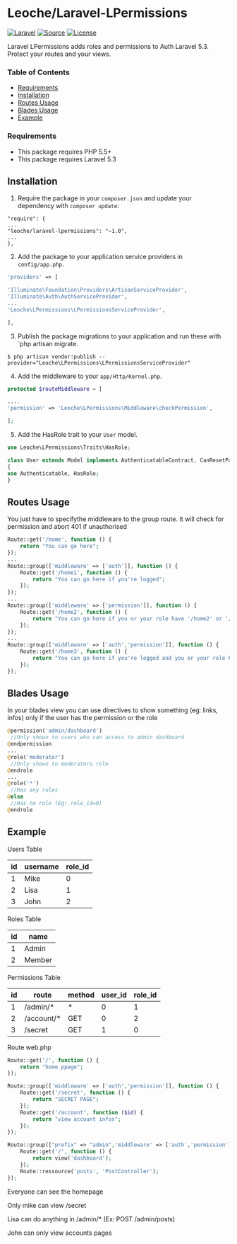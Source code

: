 
# Leoche/Laravel-LPermissions

[![Laravel](https://img.shields.io/badge/Laravel-5.3-red.svg?style=flat)](https://laravel.com/docs/5.3)
[![Source](https://img.shields.io/badge/Source-leoche/lpermissions-green.svg?style=flat)](https://github.com/leoche/laravel-lpermissions/)
[![License](http://img.shields.io/badge/License-MIT-brightgreen.svg?style=flat)](https://tldrlegal.com/license/mit-license)

Laravel LPermissions adds roles and permissions to Auth Laravel 5.3. Protect your routes and your views.

### Table of Contents
* [Requirements](#requirements)
* [Installation](#installation)
* [Routes Usage](#routes)
* [Blades Usage](#blades)
* [Example](#example)


### <a name="requirements"></a>Requirements

* This package requires PHP 5.5+
* This package requires Laravel 5.3

## <a name="installation"></a>Installation

1. Require the package in your `composer.json` and update your dependency with `composer update`:

```
"require": {
...
"leoche/laravel-lpermissions": "~1.0",
...
},
```

2. Add the package to your application service providers in `config/app.php`.

```php
'providers' => [

'Illuminate\Foundation\Providers\ArtisanServiceProvider',
'Illuminate\Auth\AuthServiceProvider',
...
'Leoche\LPermissions\LPermissionsServiceProvider',

],
```

3. Publish the package migrations to your application and run these with `php artisan migrate.

```
$ php artisan vendor:publish --provider="Leoche\LPermissions\LPermissionsServiceProvider"
```

4. Add the middleware to your `app/Http/Kernel.php`.

```php
protected $routeMiddleware = [

....
'permission' => 'Leoche\LPermissions\Middleware\checkPermission',

];
```

5. Add the HasRole trait to your `User` model.

```php
use Leoche\LPermissions\Traits\HasRole;

class User extends Model implements AuthenticatableContract, CanResetPasswordContract
{
use Authenticatable, HasRole;
}
```
## <a name="routes"></a>Routes Usage

You just have to specifythe middleware to the group route. It will check for permission and abort 401 if unauthorised
```php
Route::get('/home', function () {
	return "You can go here";
});
...
Route::group(['middleware' => ['auth']], function () {
	Route::get('/home1', function () {
		return "You can go here if you're logged";
	});
});
...
Route::group(['middleware' => ['permission']], function () {
	Route::get('/home2', function () {
		return "You can go here if you or your role have '/home2' or '/*' permission";
	});
});
...
Route::group(['middleware' => ['auth','permission']], function () {
	Route::get('/home3', function () {
		return "You can go here if you're logged and you or your role have '/home3' or '/*' permission";
	});
});
```

## <a name="blades"></a>Blades Usage

In your blades view you can use directives to show something (eg: links, infos) only if the user has the permission or the role
```php
@permission('admin/dashboard')
 //Only shown to users who can access to admin dashboard
@endpermission
...
@role('moderator')
 //Only shown to moderators role
@endrole
...
@role('*')
 //Has any roles
@else
 //Has no role (Eg: role_id=0)
@endrole
```

## <a name="example"></a>Example

Users Table

| id | username |role_id|
| -- |--------- |-------|
| 1  | Mike     |   0   |
| 2  | Lisa     |   1   |
| 3  | John     |   2   |

Roles Table

| id | name    |
| -- |-------- |
| 1  | Admin   |
| 2  | Member  |


Permissions Table

| id | route      | method | user_id | role_id |
| -- |----------- |--------|---------|---------|
| 1  | /admin/*   |   *    |    0    |    1    |
| 2  | /account/* |   GET  |    0    |    2    |
| 3  | /secret    |   GET  |    1    |    0    |

Route web.php

```php
Route::get('/', function () {
	return "home ppage";
});

Route::group(['middleware' => ['auth','permission']], function () {
	Route::get('/secret', function () {
		return "SECRET PAGE";
	});
	Route::get('/account', function ($id) {
		return "view account infos";
	});
});

Route::group(["prefix" => "admin",'middleware' => ['auth','permission']], function () {
	Route::get('/', function () {
		return view('dashboard');
	});
	Route::ressource('posts', 'PostController');
});
```

Everyone can see the homepage

Only mike can view /secret

Lisa can do anything in /admin/* (Ex: POST /admin/posts)

John can only view accounts pages